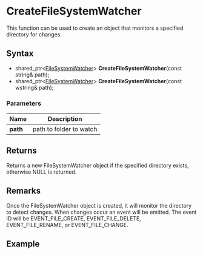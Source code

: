 # CreateFileSystemWatcher #
This function can be used to create an object that monitors a specified directory for changes.

## Syntax ##
- shared_ptr<[FileSystemWatcher](CPP_FileSystemWatcher.md)\> **CreateFileSystemWatcher**(const string& path);
- shared_ptr<[FileSystemWatcher](CPP_FileSystemWatcher.md)\> **CreateFileSystemWatcher**(const wstring& path);

### Parameters ###
|Name|Description|
|---|---|
|**path**|path to folder to watch|

## Returns ##
Returns a new FileSystemWatcher object if the specified directory exists, otherwise NULL is returned.

## Remarks ##
Once the FileSystemWatcher object is created, it will monitor the directory to detect changes. When changes occur an event will be emitted. The event ID will be EVENT_FILE_CREATE, EVENT_FILE_DELETE, EVENT_FILE_RENAME, or EVENT_FILE_CHANGE.

## Example ##
```c++

```
